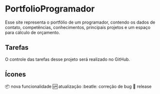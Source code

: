 # PortfolioProgramador
Esse site representa o portfólio de um programador, contendo os dados de contato, competências, conhecimentos, principais projetos e um espaço para cálculo de orçamento.

## Tarefas

O  controle das tarefas desse projeto será realizado  no GitHub.

## Ícones

:package: nova funcionalidade
:up: atualização
:beatle: correção de bug
:checkered_flag: release